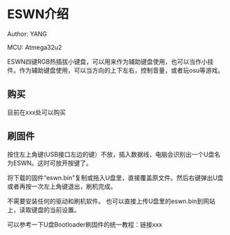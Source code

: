 # ESWN介绍

Author: YANG

MCU: Atmega32u2

ESWN四键RGB热插拔小键盘，可以用来作为辅助键盘使用，也可以当作小挂件。作为辅助键盘使用，可以当方向的上下左右，控制音量，或者玩osu等游戏。

## 购买

目前在xxx处可以购买

## 刷固件

按住左上角键\(USB接口左边的键）不放，插入数据线，电脑会识别出一个U盘名为ESWN。这时可放开按键了。

将下载的固件“eswn.bin"复制或拖入U盘里，直接覆盖原文件。然后右键弹出U盘或者再按一次左上角键退出，刷机完成。

不需要安装任何的驱动和刷机软件。 也可以直接上传U盘里的eswn.bin到网站上，读取键盘的当前设置。

可以参考一下U盘Bootloader刷固件的统一教程：链接xxx

